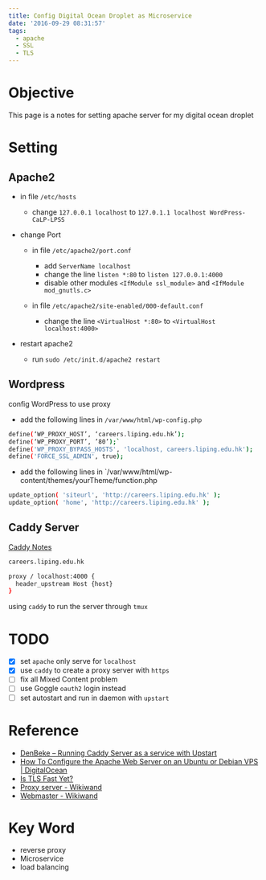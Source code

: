 ```yaml
---
title: Config Digital Ocean Droplet as Microservice
date: '2016-09-29 08:31:57'
tags:
  - apache
  - SSL
  - TLS
---
```


# Objective

This page is a notes for setting apache server for my digital ocean droplet

# Setting

## Apache2

- in file `/etc/hosts`

  - change `127.0.0.1 localhost` to `127.0.1.1 localhost WordPress-CaLP-LPSS`

- change Port

  - in file `/etc/apache2/port.conf`

    - add `ServerName localhost`
    - change the line `listen *:80` to `listen 127.0.0.1:4000`
    - disable other modules `<IfModule ssl_module>` and `<IfModule mod_gnutls.c>`

  - in file `/etc/apache2/site-enabled/000-default.conf`

    - change the line `<VirtualHost *:80>` to `<VirtualHost localhost:4000>`

- restart apache2

  - run `sudo /etc/init.d/apache2 restart`

## Wordpress

config WordPress to use proxy

- add the following lines in `/var/www/html/wp-config.php`

```sh
define(‘WP_PROXY_HOST’, ‘careers.liping.edu.hk’);
define(‘WP_PROXY_PORT’, ’80’);`
define('WP_PROXY_BYPASS_HOSTS', 'localhost, careers.liping.edu.hk');
define('FORCE_SSL_ADMIN', true);
```

- add the following lines in `/var/www/html/wp-content/themes/yourTheme/function.php

```sh
update_option( 'siteurl', 'http://careers.liping.edu.hk' );
update_option( 'home', 'http://careers.liping.edu.hk' );
```

## Caddy Server

[Caddy Notes](quiver-note-url/0A359168-5F3B-43C3-903B-3049F7446AD2)

```sh
careers.liping.edu.hk

proxy / localhost:4000 {
  header_upstream Host {host}
}
```

using `caddy` to run the server through `tmux`

# TODO

- [x] set `apache` only serve for `localhost`
- [x] use `caddy` to create a proxy server with `https`
- [ ] fix all Mixed Content problem
- [ ] use Goggle `oauth2` login instead
- [ ] set autostart and run in daemon with `upstart`

# Reference

- [DenBeke – Running Caddy Server as a service with Upstart](https://denbeke.be/blog/servers/running-caddy-server-as-a-service/)
- [How To Configure the Apache Web Server on an Ubuntu or Debian VPS | DigitalOcean](https://www.digitalocean.com/community/tutorials/how-to-configure-the-apache-web-server-on-an-ubuntu-or-debian-vps)
- [Is TLS Fast Yet?](https://istlsfastyet.com/)
- [Proxy server - Wikiwand](https://www.wikiwand.com/en/Proxy_server#/Web_proxy_servers)
- [Webmaster - Wikiwand](https://www.wikiwand.com/en/Webmaster)

# Key Word

- reverse proxy
- Microservice
- load balancing
